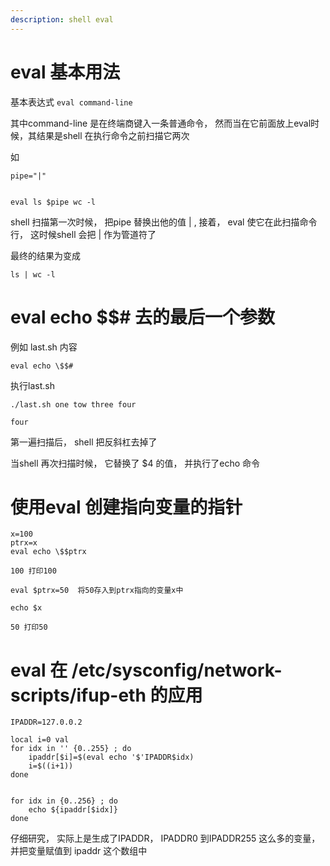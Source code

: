 ```yaml
---
description: shell eval 
---
```


# eval 基本用法

基本表达式 `eval command-line` 

其中command-line 是在终端商键入一条普通命令， 然而当在它前面放上eval时候，其结果是shell 在执行命令之前扫描它两次

如

```
pipe="|"


eval ls $pipe wc -l

```

shell 扫描第一次时候， 把pipe 替换出他的值 | , 接着， eval 使它在此扫描命令行， 这时候shell 会把 | 作为管道符了

最终的结果为变成

```
ls | wc -l
```

# eval echo \$$# 去的最后一个参数

例如 last.sh 内容
```
eval echo \$$#

```

执行last.sh

```
./last.sh one tow three four

four
```

第一遍扫描后， shell 把反斜杠去掉了 

当shell 再次扫描时候， 它替换了 $4 的值， 并执行了echo 命令

# 使用eval 创建指向变量的指针

```
x=100
ptrx=x
eval echo \$$ptrx 

100 打印100

eval $ptrx=50  将50存入到ptrx指向的变量x中

echo $x

50 打印50

```

# eval 在 /etc/sysconfig/network-scripts/ifup-eth 的应用

```
IPADDR=127.0.0.2
    
local i=0 val
for idx in '' {0..255} ; do
    ipaddr[$i]=$(eval echo '$'IPADDR$idx)
	i=$((i+1))
done


for idx in {0..256} ; do
	echo ${ipaddr[$idx]}
done
```

仔细研究， 实际上是生成了IPADDR， IPADDR0 到IPADDR255 这么多的变量，并把变量赋值到 ipaddr 这个数组中



